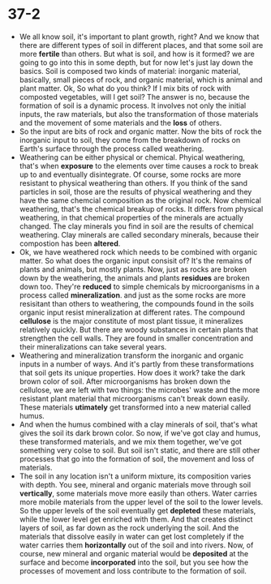 # 37-2

+ We all know soil, it's important to plant growth, right? And we know that there are different types of soil in different places, and that some soil are more **fertile** than others. But what is soil, and how is it formed? we are going to go into this in some depth, but for now let's just lay down the basics. Soil is composed two kinds of material: inorganic material, basically, small pieces of rock, and organic material, which is animal and plant matter. Ok, So what do you think? If I mix bits of rock with composted vegetables, will I get soil? The answer is no, because the formation of soil is a dynamic process. It involves not only the initial inputs, the raw materials, but also the transformation of those materials and the movement of some materials and the **loss** of others.
+ So the input are bits of rock and organic matter. Now the bits of rock the inorganic input to soil, they come from the breakdown of rocks on Earth's surface through the process called weathering. 
+ Weathering can be either physical or chemical. Phyical weathering, that's when **exposure** to the elements over time causes a rock to break up to and eventually disintegrate. Of course, some rocks are more resistant to physical weathering than others. If you think of the sand particles in soil, those are the results of physical weathering and they have the same chemcial composition as the original rock. Now chemical weathering, that's the chemical breakup of rocks. It differs from physical weathering, in that chemical properties of the minerals are actually changed. The clay minerals you find in soil are the results of chemical weathering. Clay minerals are called secondary minerals, because their compostion has been **altered**.
+ Ok, we have weathered rock which needs to be combined with organic matter. So what does the organic input consisit of? It's the remains of plants and animals, but mostly plants. Now, just as rocks are broken down by the weathering, the animals and plants **residues** are broken down too. They're **reduced** to simple chemicals by microorganisms in a process called **mineralization**. and just as the some rocks are more resisitant than others to weathering, the compounds found in the soils organic input resist mineralization at different rates. The compound **cellulose** is the major constitute of most plant tissue, it mineralizes relatively quickly. But there are woody substances in certain plants that strengthen the cell walls. They are found in smaller concentration and their mineralizations can take several years.
+ Weathering and mineralization transform the inorganic and organic inputs in a number of ways. And it's partly from these transformations that soil gets its unique properties. How does it work? take the dark brown color of soil. After microorganisms has broken down the cellulose, we are left with two things: the microbes' waste and the more resistant plant material that microorganisms can't break down easily. These materials **utimately** get transformed into a new material called humus.
+ And when the humus combined with a clay minerals of soil, that's what gives the soil its dark brown color. So now, if we've got clay and humus, these transformed materials, and we mix them together, we've got something very colse to soil. But soil isn't static, and there are still other processes that go into the formation of soil, the movement and loss of materials.
+ The soil in any location isn't a uniform mixture, its composition varies with depth. You see, mineral and organic materials move through soil **vertically**, some materials move more easily than others. Water carries more mobile materials from the upper level of the soil to the lower levels. So the upper levels of the soil eventually get **depleted** these materials, while the lower level get enriched with them. And that creates distinct layers of soil, as far down as the rock underlying the soil. And the materials that dissolve easily in water can get lost completely if the water carries them **horizontally** out of the soil and into rivers. Now, of course, new mineral and organic material would be **deposited** at the surface and become **incorporated** into the soil, but you see how the processes of movement and loss contribute to the formation of soil.
